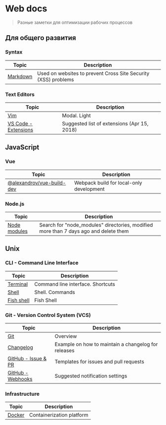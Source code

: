 # Web docs

> Разные заметки для оптимизации рабочих процессов

## Для общего развития

### Syntax

| Topic     | Description |
|---|---|
|[Markdown](/_beginner/syntax/markdown.md)| Used on websites to prevent Cross Site Security (XSS) problems

### Text Editors

| Topic     | Description |
|---|---|
|[Vim](/_beginner/text-editors/vim/vim.md)| Modal. Light |
|[VS Code - Extensions](/_beginner/text-editors/vscode/config/miramaxed_extensions.list)| Suggested list of extensions (Apr 15, 2018) |

## JavaScript

### Vue

| Topic  | Description |
|---|---|
|[@alexandrov/vue-build-dev](/javascript/vue/vue-build-dev.md)| Webpack build for local-only development |

### Node.js

| Topic  | Description |
|---|---|
|[Node modules](/javascript/node/old-modules-removal.md)| Search for "node_modules" directories, modified more than 7 days ago and delete them|

## Unix

### CLI - Command Line Interface

| Topic     | Description |
|---|---|
|[Terminal](/unix/cli/terminal.md)| Command line interface. Shortcuts|
|[Shell](/unix/cli/shell/shell.md)| Shell. Commands|
|[Fish shell](/unix/cli/fish.md)| Fish Shell|

### Git - Version Control System (VCS)

| Topic     | Description |
|---|---|
|[Git](/unix/git/overview.md)| Overview |
|[Changelog](/unix/git/CHANGELOG.md)| Example on how to maintain a changelog for releases |
|[GitHub - Issue & PR](/unix/git/github/templates/readme.md)| Templates for issues and pull requests|
|[GitHub - Webhooks](/unix/git/github/webhook-settings.png)| Suggested notification settings |

### Infrastructure

| Topic     | Description |
|---|---|
|[Docker](/unix/infrastructure/docker.md)| Containerization platform|
